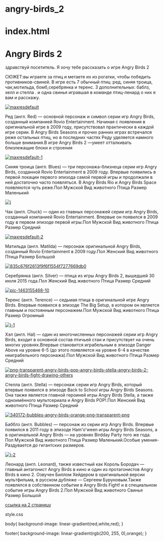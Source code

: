 # angry-birds_2
# index.html

<html>
  <link rel= "stylesheet"href="style.css"/>
 <body>
 <h1> Angry Birds 2 </h1>
 <p> здравствуй посетитель. Я хочу тебе рассказать о игре Angry Birds 2</p>

 <p> СЮЖЕТ:вы играете за птиц и метаете их из рогатки, чтобы победить противников-свиней. В игре есть 7 обычный птиц :ред, синяя троица, чак,мотильда, бомб,серебрянка и теренс. 3 дополнительных: баблз, хелл и стелла .  и одна свинья игравшая в команде птиц-ленард о них я вам и расскажу. </p>
<a href="https://ibb.co/23pQPpR"><img src="https://i.ibb.co/YBVM8VJ/maxresdefault.jpg" alt="maxresdefault" border="0"></a>
<p>Ред (англ. Red) — основной персонаж и символ серии игр Angry Birds, созданный компанией Rovio Entertainment. Начиная с появления в оригинальной игре в 2009 году, присутствовал практически в каждой игре серии. В Angry Birds Seasons и прочих ранних играх встречался реже остальных птиц, но в последних частях Реду уделяется намного больше внимания.В игре Angry Birds 2 —умеет отталкивать близлежащие блоки и строения</p>
<a href="https://ibb.co/QFhp6TB"><img src="https://i.ibb.co/XZ6jzKB/maxresdefault-1.jpg" alt="maxresdefault-1" border="0"></a>
<p>Синяя троица (англ. Blues) — три персонажа-близнеца серии игр Angry Birds, созданной Rovio Entertainment в 2009 году. Впервые появились в первой локации первого эпизода самой первой игры и продолжали в ней достаточно часто появляться. В Angry Birds Rio и Angry Birds Space появляются чуть реже.Пол	Мужской
Вид животного	Птица
Размер	Маленький</p>
<a href="https://imgbb.com/"><img src="https://i.ibb.co/F0J52z5/i.webp" alt="i" border="0"></a>
<p>Чак (англ. Chuck) — oдин из главных персонажей серии игр Angry Birds, созданный компанией Rovio Entertainment. Впервые он появился в 2009 году в первом эпизоде первой игры.Пол	Мужской
Вид животного	Птица
Размер	Средний </p>
<a href="https://ibb.co/VjBdhKM"><img src="https://i.ibb.co/j64dxp3/maxresdefault-2.jpg" alt="maxresdefault-2" border="0"></a>
<p> Матильда (англ. Matilda) — персонаж оригинальной Angry Birds, созданный Rovio Entertainment в 2009 году.Пол	Женский
Вид животного	Птица
Размер	Большой</p>
<a href="https://ibb.co/v3PgJsm"><img src="https://i.ibb.co/7nW8GgV/835c676f2613f9f6f1554f7277669db0.jpg" alt="835c676f2613f9f6f1554f7277669db0" border="0"></a>
<p>Серебрянка (англ. Silver) — птица из игры Angry Birds 2, вышедшей 30 июля 2015 года.Пол	Женский
Вид животного	Птица
Размер	Средний</p>
<a href="https://ibb.co/ThLXh4V"><img src="https://i.ibb.co/HgdvgtW/pic-1463155468-10.png" alt="pic-1463155468-10" border="0"></a>
<p>Теренс (англ. Terence) — седьмая птица в оригинальной игре Angry Birds. Впервые появился в эпизоде The Big Setup, в котором он является главным и постоянным персонажем.Пол	Мужской
Вид животного	Птица
Размер	Огромный</p>
<a href="https://imgbb.com/"><img src="https://i.ibb.co/j4Fv024/i-1.webp" alt="i-1" border="0"></a>
<p>Хэл (англ. Hal) — один из многочисленных персонажей серии игр Angry Birds, входит в основной состав птичьей стаи и присутствует на очень многих уровнях.Впервые становится играбельным в эпизоде Danger Above на уровне 6-5 (до этого появляется на уровне 6-4 в качестве неиграбельного персонажа).Пол	Мужской
Вид животного	Птица
Размер	Средний</p>
<a href="https://ibb.co/r3zNNKR"><img src="https://i.ibb.co/cwZVVKS/png-transparent-angry-birds-pop-angry-birds-stella-angry-birds-2-angry-birds-fight-drawing-others.png" alt="png-transparent-angry-birds-pop-angry-birds-stella-angry-birds-2-angry-birds-fight-drawing-others" border="0"></a>
<p> Стелла (англ. Stella) — персонаж серии игр Angry Birds, который впервые появился в эпизоде Back to School игры Angry Birds Seasons. Она также является главной героиней игры Angry Birds Stella, а также одноимённого мультсериала и Angry Birds POP!.Пол	Женский
Вид животного	Птица
Размер	Средний</p>
<a href="https://ibb.co/562xkGY"><img src="https://i.ibb.co/bP7RFQH/340172-bubbles-angry-birds-orange-png-transparent-png.jpg" alt="340172-bubbles-angry-birds-orange-png-transparent-png" border="0"></a>
<p> Бабблз (англ. Bubbles) — персонаж из серии игр Angry Birds. Впервые появился в 2011 году в эпизоде Ham'o'ween игры Angry Birds Seasons, а в оригинальной Angry Birds — на уровнях Birdday Party того же года. Пол	Мужской
Вид животного	Птица
Размер	Маленький.Особые умения-Раздувается до гигантских размеров.</p>
<a href="https://imgbb.com/"><img src="https://i.ibb.co/GJkc7tg/i-2.webp" alt="i-2" border="0"></a>
<p> Леонард (англ. Leonard), также известный как Король Бородач — главный антагонист Angry Birds в кино и один из протагонистов Angry Birds в кино 2. Озвучен Биллом Хейдером в оригинальной версии мультфильма, в русском дубляже — Сергеем Буруновым.Также появлялся в собственном событии в Angry Birds Fight! и в специальном событие игры Angry Birds 2.Пол	Мужской
Вид животного	Свинья
Размер	Большой</p>
    </body>
    <footer> 
        <a href="https://learn.algoritmika.org/lesson?lesson=6179&level=7&task=19291">
       <p> ссылка на 2 страницу</p>
        </a>
    </footer>
</html>
style.css


body{
    background-image: linear-gradient(red,white,red);
}

footer{
    background-image: linear-gradient(rgb(200, 255, 0),orange);
}
